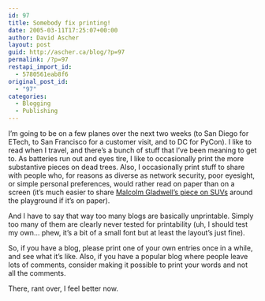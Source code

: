 ```yaml
---
id: 97
title: Somebody fix printing!
date: 2005-03-11T17:25:07+00:00
author: David Ascher
layout: post
guid: http://ascher.ca/blog/?p=97
permalink: /?p=97
restapi_import_id:
  - 5780561eab8f6
original_post_id:
  - "97"
categories:
  - Blogging
  - Publishing
---
```

I&#8217;m going to be on a few planes over the next two weeks (to San Diego for ETech, to San Francisco for a customer visit, and to DC for PyCon). I like to read when I travel, and there&#8217;s a bunch of stuff that I&#8217;ve been meaning to get to. As batteries run out and eyes tire, I like to occasionally print the more substantive pieces on dead trees. Also, I occasionally print stuff to share with people who, for reasons as diverse as network security, poor eyesight, or simple personal preferences, would rather read on paper than on a screen (it&#8217;s much easier to share [Malcolm Gladwell&#8217;s piece on SUVs](http://www.gladwell.com/2004/2004_01_12_a_suv.html) around the playground if it&#8217;s on paper).

And I have to say that way too many blogs are basically unprintable. Simply too many of them are clearly never tested for printability (uh, I should test my own&#8230; phew, it&#8217;s a bit of a small font but at least the layout&#8217;s just fine).

So, if you have a blog, please print one of your own entries once in a while, and see what it&#8217;s like. Also, if you have a popular blog where people leave lots of comments, consider making it possible to print your words and not all the comments.

There, rant over, I feel better now.